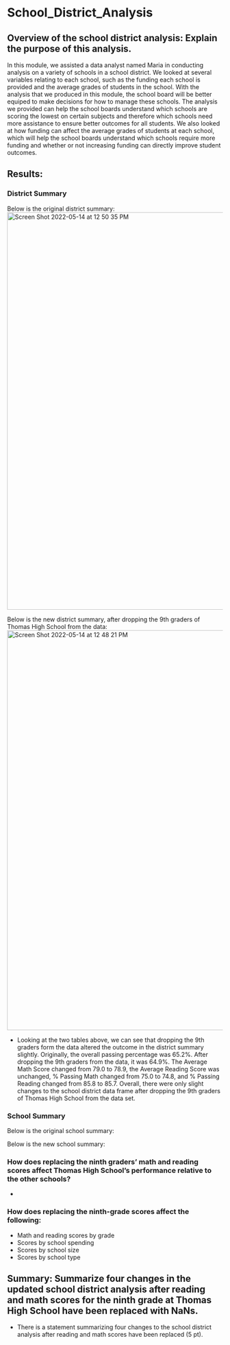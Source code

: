 # School_District_Analysis

## Overview of the school district analysis: Explain the purpose of this analysis.

In this module, we assisted a data analyst named Maria in conducting analysis on a variety of schools in a school district. We looked at several variables relating to each school, such as the funding each school is provided and the average grades of students in the school. With the analysis that we produced in this module, the school board will be better equiped to make decisions for how to manage these schools. The analysis we provided can help the school boards understand which schools are scoring the lowest on certain subjects and therefore which schools need more assistance to ensure better outcomes for all students. We also looked at how funding can affect the average grades of students at each school, which will help the school boards understand which schools require more funding and whether or not increasing funding can directly improve student outcomes.

## Results:
### District Summary
Below is the original district summary:
<img width="927" alt="Screen Shot 2022-05-14 at 12 50 35 PM" src="https://user-images.githubusercontent.com/103055666/168441199-2432bccc-fcc5-4def-9982-f8d9fad88c95.png">

Below is the new district summary, after dropping the 9th graders of Thomas High School from the data:
<img width="933" alt="Screen Shot 2022-05-14 at 12 48 21 PM" src="https://user-images.githubusercontent.com/103055666/168441260-fb4e4bff-61eb-4fd3-a0d1-78029ad96fcf.png">

* Looking at the two tables above, we can see that dropping the 9th graders form the data altered the outcome in the district summary slightly. Originally, the overall passing percentage was 65.2%. After dropping the 9th graders from the data, it was 64.9%. The Average Math Score changed from 79.0 to 78.9, the Average Reading Score was unchanged, % Passing Math changed from 75.0 to 74.8, and % Passing Reading changed from 85.8 to 85.7. Overall, there were only slight changes to the school district data frame after dropping the 9th graders of Thomas High School from the data set.

### School Summary
Below is the original school summary:

Below is the new school summary:


### How does replacing the ninth graders’ math and reading scores affect Thomas High School’s performance relative to the other schools?
* 
### How does replacing the ninth-grade scores affect the following:
  * Math and reading scores by grade
  * Scores by school spending
  * Scores by school size
  * Scores by school type

## Summary: Summarize four changes in the updated school district analysis after reading and math scores for the ninth grade at Thomas High School have been replaced with NaNs.

* There is a statement summarizing four changes to the school district analysis after reading and math scores have been replaced (5 pt).
